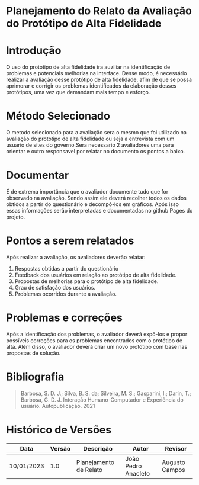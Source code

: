 # Planejamento do Relato da Avaliação do Protótipo de Alta Fidelidade

# Introdução

O uso do prototipo de alta fidelidade ira auziliar na identificação de problemas e potenciais melhorias na interface. Desse modo, é necessário realizar a avaliação desse protótipo de alta fidelidade, afim de que se possa aprimorar e corrigir os problemas identificados da elaboração desses protótipos, uma vez que demandam mais tempo e esforço.

# Método Selecionado

O metodo selecionado para a avaliação sera o mesmo que foi utilizado na avaliação do prototipo de alta fidelidade ou seja a entrevista com um usuario de sites do governo.Sera necessario 2 avaliadores uma para orientar e outro responsavel por relatar no documento os pontos a baixo.

# Documentar

É de extrema importância que o avaliador documente tudo que for observado na avaliação. Sendo assim ele deverá recolher todos os dados obtidos a partir do questionário e decompô-los em gráficos. Após isso essas informações serão interpretadas e documentadas no github Pages do projeto.

# Pontos a serem relatados

Após realizar a avaliação, os avaliadores deverão relatar:

1. Respostas obtidas a partir do questionário
2. Feedback dos usuários em relação ao protótipo de alta fidelidade.
3. Propostas de melhorias para o protótipo de alta fidelidade.
4. Grau de satisfação dos usuários.
5. Problemas ocorridos durante a avaliação.

# Problemas e correções

Após a identificação dos problemas, o avaliador deverá expô-los e propor possíveis correções para os problemas encontrados com o protótipo de alta. Além disso, o avaliador deverá criar um novo protótipo com base nas propostas de solução.

# Bibliografia

> Barbosa, S. D. J.; Silva, B. S. da; Silveira, M. S.; Gasparini, I.; Darin, T.; Barbosa, G. D. J. Interação Humano-Computador e Experiência do usuário. Autopublicação. 2021

# Histórico de Versões

| Data       | Versão | Descrição              | Autor               | Revisor        |
| ---------- | ------ | ---------------------- | ------------------- | -------------- |
| 10/01/2023 | 1.0    | Planejamento de Relato | João Pedro Anacleto | Augusto Campos |
